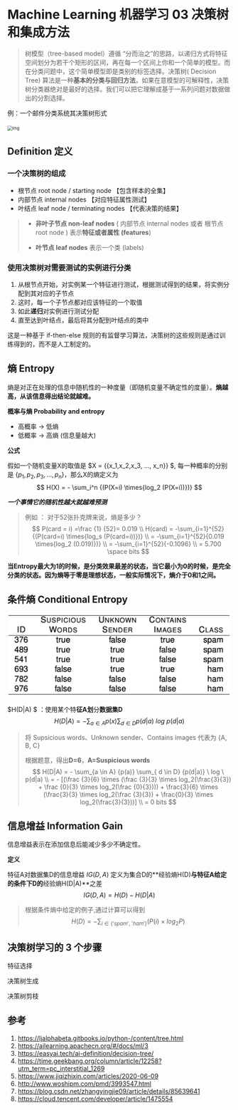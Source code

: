 # Machine Learning 机器学习 03 决策树和集成方法

> 树模型（tree-based model）遵循 “分而治之”的思路，以递归方式将特征空间划分为若干个矩形的区间，再在每一个区间上你和一个简单的模型。而在分类问题中，这个简单模型即是类别的标签选择。决策树( Decision Tree) 算法是一种**基本的分类与回归方法**，如果在意模型的可解释性，决策树分类器绝对是最好的选择。我们可以把它理解成基于一系列问题对数据做出的分割选择。



例：一个邮件分类系统其决策树形式

<img src="http://image.woshipm.com/wp-files/2020/06/hNl8wKqMsdsAWrjkJM6u.png" alt="img" style="zoom:67%;" />

## Definition 定义

### 一个决策树的组成

- 根节点 root node / starting node 【包含样本的全集】
- 内部节点 internal nodes 【对应特征属性测试】
- 叶结点 leaf node / terminating nodes 【代表决策的结果】

> - **非叶子节点 non-leaf nodes** ( 内部节点 internal nodes 或者 根节点 root node ) 表示**特征或者属性 (features**)
>
> - **叶节点 leaf nodes** 表示一个类 (labels)



### 使用决策树对需要测试的实例进行分类

1. 从根节点开始，对实例某一个特征进行测试，根据测试得到的结果，将实例分配到其对应的子节点
2. 这时，每一个子节点都对应该特征的一个取值
3. 如此**递归**对实例进行测试分配
4. 直至达到叶结点，最后将其分配到叶结点的类中

这是一种基于 if-then-else 规则的有监督学习算法，决策树的这些规则是通过训练得到的，而不是人工制定的。





## 熵 Entropy

熵是对正在处理的信息中随机性的一种度量（即随机变量不确定性的度量）。**熵越高，从该信息得出结论就越难。**



**概率与熵 Probability and entropy**

- 高概率 -> 低熵
- 低概率 -> 高熵 (信息量越大)



**公式**

假如一个随机变量X的取值是 $X = \{{x_1,x_2,x_3, ..., x_n}\} $, 每一种概率的分别是 ${\{ p_1,p_2,p_3,..., p_n \}}$，那么X的熵定义为
$$
H(X) = - \sum_i^n {(P(X=i) \times{log_2 (P(X=i))})}
$$

***一个事情它的随机性越大就越难预测***



> 例如 ： 对于52张扑克牌来说，熵是多少？
> $$
> P(card = i) =\frac {1} {52}=  0.019 \\
> H(card) = -\sum_{i=1}^{52}{(P(card=i) \times{log_s (P(card=i))})} \\
>  = -\sum_{i=1}^{52}{0.019 \times{log_2 (0.019)})} \\
>  = -\sum_{i=1}^{52}{-0.1096} \\
>  = 5.700 \space bits
> $$

**当Entropy最大为1的时候，是分类效果最差的状态，当它最小为0的时候，是完全分类的状态。因为熵等于零是理想状态，一般实际情况下，熵介于0和1之间。**



## 条件熵 Conditional Entropy



<img src="img/03/image-20211028153445919.png" alt="image-20211028153445919" style="zoom:67%;" />



$H(D|A) $ ：使用某个特**征A划**分**数据集D**
$$
H(D | A) = - \sum_{a \in A} {p(x)} \sum_{ d \in D} {p(d|a)} \ log \ p(d|a)
$$

> 将 Supsicious words、Unknown sender、Contains images 代表为 {A, B, C}
>
> 根据题意，得出**D=6**，**A=Suspicious words**
> $$
> H(D|A)  = - \sum_{a \in A} {p(a)} \sum_{ d \in D} {p(d|a)} \ log \ p(d|a) \\
>  = - [(\frac {3}{6} \times (\frac {3}{3} \times log_2(\frac{3}{3}) + \frac {0}{3} \times log_2(\frac {0}{3}))) + \frac{3}{6} \times (\frac{3}{3} \times log_2(\frac {3}{3}) + \frac{0}{3} \times log_2(\frac{3}{3}))] \\
>  = 0 bits
> $$





## 信息增益 Information Gain

信息增益表示在添加信息后能减少多少不确定性。

**定义**

特征A对数据集D的信息增益 $IG(D,A)$ 定义为集合D的**经验熵H(D)**与特征A给定的条件下D的**经验熵H(D|A)**之差
$$
IG(D,A) = H(D) - H(D|A)
$$



> 根据条件熵中给定的例子,通过计算可以得到
> $$
> H(D) = - \sum_{i \in \{ 'spam' ,\ 'ham' \}} (P(i) \times log_2 {P})
> $$




## 决策树学习的 3 个步骤

特征选择



决策树生成



决策树剪枝



## 参考

1. https://ljalphabeta.gitbooks.io/python-/content/tree.html
2. https://ailearning.apachecn.org/#/docs/ml/3
3. https://easyai.tech/ai-definition/decision-tree/
4. https://time.geekbang.org/column/article/12258?utm_term=pc_interstitial_1269
5. https://www.jiqizhixin.com/articles/2020-06-09
6. http://www.woshipm.com/pmd/3993547.html
7. https://blog.csdn.net/zhangyingjie09/article/details/85639641
8. https://cloud.tencent.com/developer/article/1475554